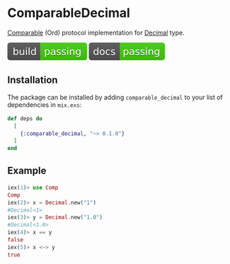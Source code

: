 # ComparableDecimal

[Comparable](https://github.com/coingaming/comparable#comparable) (Ord) protocol implementation for [Decimal](https://github.com/ericmj/decimal#decimal) type.

[![Hex](https://raw.githubusercontent.com/tim2CF/static-asserts/master/build-passing.svg?sanitize=true)](https://hex.pm/packages/coingaming/comparable_decimal/)
[![Documentation](https://raw.githubusercontent.com/tim2CF/static-asserts/master/documentation-passing.svg?sanitize=true)](https://coingaming.hexdocs.pm/comparable_decimal/)

## Installation

The package can be installed
by adding `comparable_decimal` to your list of dependencies in `mix.exs`:

```elixir
def deps do
  [
    {:comparable_decimal, "~> 0.1.0"}
  ]
end
```

## Example

```elixir
iex(1)> use Comp
Comp
iex(2)> x = Decimal.new("1")
#Decimal<1>
iex(3)> y = Decimal.new("1.0")
#Decimal<1.0>
iex(4)> x == y
false
iex(5)> x <~> y
true
```
